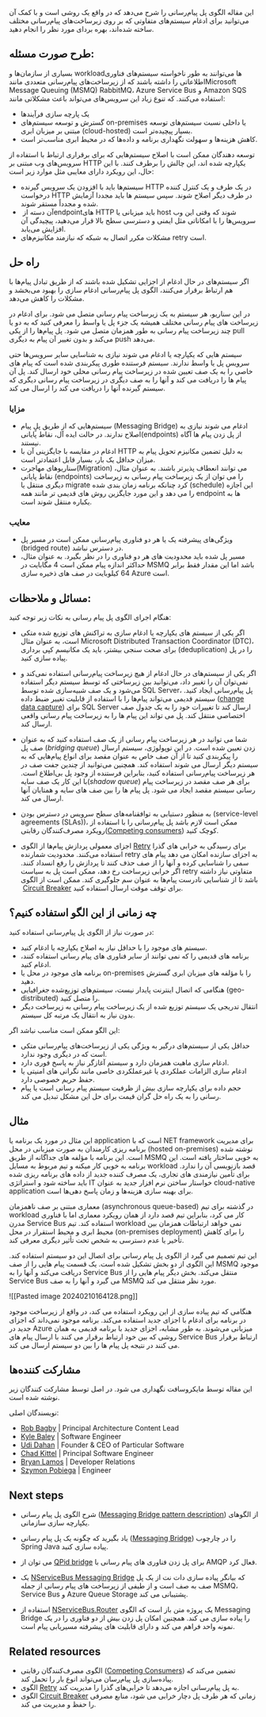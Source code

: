 این مقاله الگوی پل پیام‌رسانی را شرح می‌دهد که در واقع یک روشی است و با کمک  آن می‌توانید برای ادغام سیستم‌های متفاوتی که بر روی زیرساخت‌های پیام‌رسانی مختلف ساخته شده‌اند، بهره بردای مورد نظر را انجام دهید.


## **طرح صورت مسئله:**


بسیاری از سازمان‌ها و workloadها می‌توانند به طور ناخواسته سیستم‌های فناوری اطلاعاتی را داشته باشند که از زیرساخت‌های پیام‌رسانی متعددی مانندMicrosoft Message Queuing (MSMQ)  RabbitMQ، Azure Service Bus و Amazon SQS استفاده می‌کنند. که تنوع زیاد این سرویس‌های می‌تواند باعث مشکلاتی مانند: 
-  یک پارچه سازی فرآیند‌ها 
-  گسترش و توسعه سیستم‌های on-premises یا داخلی نسبت  سیستم‌های توسعه مبتنی بر میزبان ابری (cloud-hosted)  بسیار پیچیده‌تر است.
- کاهش هزینه‌ها  و سهولت نگهداری برنامه و داده‌ها که در محیط ابری مناسب‌تر است.  

  
توسعه‌ دهندگان ممکن است با اصلاح سیستم‌هایی که برای برقراری ارتباط با استفاده از سرویس‌های وب مبتنی بر HTTP یکپارچه شده اند، این چالش را برطرف کنند. با این حال، این رویکرد دارای معایبی مثل موارد زیر است:  
  
* سیستم‌ها باید با افزودن یک سرویس گیرنده HTTP در یک طرف و یک کنترل کننده درخواست HTTP در طرف دیگر اصلاح شوند. سپس سیستم ها باید مجددا آزمایش شده و مجدداً مستقر شوند.  
* آن دسته از ‏endpointهای HTTP باید میزبانی یا host شوند که وقتی این وب سرویس‌ها را با امکاناتی مثل ایمنی  و  دسترسی سطح بالا قرار می‌دهید، پیچیدگی آن افزایش می‌یابد.  
* مشکلات مکرر اتصال به شبکه که نیازمند مکانیزم‌های retry است.


## راه حل

اگر سیستم‌های در حال ادغام از اجزایی تشکیل شده باشند که از طریق تبادل پیام‌ها با هم ارتباط برقرار می‌کنند، الگوی پل پیام‌رسانی ادغام سازی را بهبود می‌بخشد و مشکلات را کاهش می‌دهد.  
  
در این سناریو، هر سیستم به یک زیرساخت پیام رسانی متصل می شود. برای ادغام در زیرساخت های پیام رسانی مختلف همیشه یک جزء پل یا واسط را معرفی کنید که به دو یا چند زیرساخت پیام رسانی به طور همزمان متصل می شود. پل پیام‌ها را از یکی pull می‌کند و بدون تغییر آن پیام به دیگری push می‌دهد.  
  
سیستم هایی که یکپارچه یا ادغام می شوند نیازی به شناسایی سایر سرویس‌ها حتی سرویس  پل یا واسط ندارند. سیستم فرستنده طوری پیکربندی شده است که پیام های خاصی را به یک صف تعیین شده در زیرساخت پیام رسانی محلی خود ارسال کند. پل آن پیام ها را دریافت می کند و آنها را به صف دیگری در زیرساخت پیام رسانی دیگری که سیستم گیرنده آنها را دریافت می کند را ارسال می کند.

### مزایا

* سیستم‌هایی که از طریق پلٍ پیام (Messaging Bridge) ادغام می شوند نیازی به اصلاح ندارند. در حالت ایده آل، نقاط پایانی(endpoints) از پل زدن پیام ها آگاه نیستند.  
* ادغام در مقایسه با جایگزینی آن با HTTP به دلیل تضمین مکانیزم تحویل پیام به میزان حداقل یک بار، بسیار قابل اعتمادتر است.  
* سناریوهای مهاجرت(Migration) می توانند انعطاف پذیرتر باشند. به عنوان مثال، نقاط پایانی (endpoints) را می توان از یک زیرساخت پیام رسانی به زیرساخت دیگری منتقل یا migrate کرد چنانکه برنامه زمان بندی شده (schedule)  این اجازه را  می دهد و این مورد جایگزین روش های قدیمی تر مانند همه endpoint ها به یکباره منتقل شوند است.

### معایب

* ویژگی‌های پیشرفته یک یا هر دو فناوری پیام‌رسانی ممکن است در مسیر پل (bridged route) در دسترس نباشد.  
* مسیر پل شده باید محدودیت های هر دو فناوری را در نظر بگیرد. به عنوان مثال، حداکثر اندازه پیام ممکن است 4 مگابایت در MSMQ باشد اما این مقدار فقط برابر 64 کیلوبایت در صف های ذخیره سازی Azure است.

## مسائل و ملاحظات:

هنگام اجرای الگوی پل پیام رسانی به نکات زیر توجه کنید:

* اگر یکی از سیستم های یکپارچه یا ادغام سازی  به تراکنش های توزیع شده متکی است، به عنوان مثال Microsoft Distributed Transaction Coordinator (DTC)، برای صحت سنجی بیشتر، باید یک مکانیسم  کپی برداری (deduplication) را در پل پیاده سازی کنید.  
  
* اگر یکی از سیستم‌های در حال ادغام از هیچ زیرساخت پیام‌رسانی استفاده نمی‌کند و نمی‌توان آن را تغییر داد، می‌توانید بین زیرساختی که توسط سیستم دیگر استفاده می‌شود و یک صف شبیه‌سازی شده توسط SQL Server، پل پیام‌رسانی ایجاد کنید. سیستم قدیمی می‌تواند پیام‌ها را با استفاده از قابلیت تغییر ضبط داده ([change data capture](https://learn.microsoft.com/en-us/sql/relational-databases/track-changes/about-change-data-capture-sql-server)) برای SQL Server ارسال کند تا تغییرات خود را به یک جدول صف اختصاصی منتقل کند. پل می تواند این پیام ها را به زیرساخت پیام رسانی واقعی ارسال کند.  
  
* شما می توانید در هر زیرساخت پیام رسانی از یک صف استفاده کنید که به عنوان صف پل (_bridging queue_) زدن تعیین شده است. در این توپولوژی، سیستم ارسال را پیکربندی کنید تا از آن صف خاص به عنوان مقصد برای انواع پیام‌هایی که به سیستم دیگر ارسال می شوند استفاده کند. همچنین می‌توانید از چندین جفت صف در هر زیرساخت پیام‌رسانی استفاده کنید، بنابراین فرستنده از وجود پل بی‌اطلاع است. با این کار یک صف سایه(_shadow queue_) برای هر صف مقصد در زیرساخت پیام رسانی سیستم مقصد ایجاد می شود. پل پیام ها را بین صف های سایه و همتایان آنها ارسال می کند.  
  
* به منظور دستیابی به توافقنامه‌های سطح سرویس در دسترس بودن (service-level agreements (SLAs))، ممکن است لازم باشد پل پیام‌رسانی را با استفاده از رویکرد مصرف‌کنندگان رقابتی([Competing consumers](https://learn.microsoft.com/en-us/azure/architecture/patterns/competing-consumers)) کوچک کنید.  
  
* اجزای معمولی پردازش پیام‌ها از الگوی [Retry](https://learn.microsoft.com/en-us/azure/architecture/patterns/retry) برای رسیدگی به خرابی های گذرا استفاده می‌کنند. محدودیت شمارنده retry به اجزای سازنده امکان می دهد پیام های سمی را شناسایی کرده و آنها را از صف حذف کنند تا پردازش را رفع انسداد کنند. اگر خرابی زیرساخت رخ دهد، ممکن است پل به سیاست retry متفاوتی نیاز داشته باشد تا از شناسایی نادرست پیام‌ها به عنوان سم جلوگیری کند. ممکن است از الگوی  [Circuit Breaker](https://learn.microsoft.com/en-us/azure/architecture/patterns/circuit-breaker) برای توقف موقت ارسال استفاده کنید.

## **چه زمانی از این الگو استفاده کنیم؟**

در صورت نیاز از الگوی پل پیام‌رسانی استفاده کنید:

* سیستم های موجود را با حداقل نیاز به اصلاح یکپارچه یا ادغام کنید.  
* برنامه های قدیمی را که نمی توانند از سایر فناوری های پیام رسانی استفاده کنند، ادغام کنید.  
* برنامه های موجود در محل یا on-premises را با مؤلفه های میزبان ابری گسترش دهید.  
* هنگامی که اتصال اینترنت پایدار نیست، سیستم‌های توزیع‌شده جغرافیایی (geo-distributed) را متصل کنید.  
* انتقال تدریجی یک سیستم توزیع شده از یک زیرساخت پیام رسانی به زیرساخت دیگر بدون نیاز به انتقال  یک مرتبه کل سیستم.


این الگو ممکن است مناسب نباشد اگر:

* حداقل یکی از سیستم‌های درگیر به ویژگی یکی از زیرساخت‌های پیام‌رسانی متکی است که در دیگری وجود ندارد.  
* ادغام سازی ماهیت همزمان دارد و سیستم آغازگر نیاز به پاسخ فوری دارد.  
* ادغام سازی الزامات عملکردی یا غیرعملکردی خاصی مانند نگرانی های امنیتی یا حفظ حریم خصوصی دارد.  
* حجم داده برای یکپارچه سازی بیش از ظرفیت سیستم پیام رسانی است یا پیام رسانی را به یک راه حل گران قیمت برای حل این مشکل تبدیل می کند.

## مثال

این مثال در مورد یک برنامه یا application است که با NET framework برای مدیریت برنامه ریزی کارمندان به صورت  میزبانی در محل (hosted on-premises) نوشته شده است. این برنامه با مؤلفه های جداگانه از طریق MSMQ به خوبی ساختار یافته است. این برنامه به خوبی کار میکنه و تیم مربوط به مسایل workload قصد بازنویسی آن را ندارد.  برای تأمین نیازمندی های تجاری، یک مصرف کننده جدید از داده های برنامه ریزی شده باید ساخته شود و استراتژی IT خواستار ساختن نرم افزار جدید به عنوان cloud-native application برای بهینه سازی هزینه‌ها و زمان پاسخ دهی‌ها است.  
  
معماری مبتنی بر صف ناهمزمان (asynchronous queue-based) در گذشته برای تیم workload کار می کرد، بنابراین تیم قصد دارد از همان رویکرد معماری اما با فناوری مدرن Service Bus استفاده کند. تیم workload نمی خواهد ارتباطات همزمان بین محیط ابری و محیط  استقرار در محل (on-premises deployment) را برای کاهش تأخیر یا عدم دسترسی به شخص تحت تأثیر دیگری معرفی کند.  
  
این تیم تصمیم می گیرد از الگوی پل پیام رسانی برای اتصال این دو سیستم استفاده کند. این الگوی از دو بخش تشکیل شده است. یک قسمت پیام هایی را از صف MSMQ موجود دریافت می‌کند و آنها را به Service Bus منتقل می‌کند. بخش دیگر پیام هایی را از Service Bus می گیرد و آنها را به صف MSMQ مورد نظر منتقل می کند.


![[Pasted image 20240210164128.png]]

هنگامی که تیم پیاده سازی از این رویکرد استفاده می کند، در واقع از زیرساخت موجود در برنامه برای ادغام با اجزای جدید استفاده می‌کند. برنامه موجود نمی‌داند که اجزای جدید در Azure میزبانی می‌شوند. به طور مشابه، اجزای جدید با برنامه قدیمی به همان روشی که بین خود ارتباط برقرار می کنند با ارسال پیام های Service Bus ارتباط برقرار می کنند در نتیجه پل پیام ها را بین دو سیستم ارسال می کند.


## مشارکت کننده‌ها

این مقاله توسط مایکروسافت نگهداری می شود. در اصل توسط مشارکت کنندگان زیر نوشته شده است.


  
نویسندگان اصلی:

- [Rob Bagby](https://www.linkedin.com/in/robbagby) | Principal Architecture Content Lead
- [Kyle Baley](https://www.linkedin.com/in/kylebaley) | Software Engineer
- [Udi Dahan](https://www.linkedin.com/in/udidahan) | Founder & CEO of Particular Software
- [Chad Kittel](https://www.linkedin.com/in/chadkittel) | Principal Software Engineer
- [Bryan Lamos](https://www.linkedin.com/in/bryanlamos) | Developer Relations
- [Szymon Pobiega](https://www.linkedin.com/in/szymonpobiega) | Engineer


## Next steps

- شرح الگوی پل پیام رسانی ([Messaging Bridge pattern description](https://www.enterpriseintegrationpatterns.com/patterns/messaging/MessagingBridge.html)) از  الگوهای یکپارچه سازی سازمانی.

- یاد بگیرید که چگونه یک پل پیام رسانی ([Messaging Bridge](https://docs.spring.io/spring-integration/reference/bridge.html)) را در چارچوب Spring Java پیاده سازی کنید.  
- می توان از  [QPid bridge](https://openmama.finos.org/openmama_qpid_bridge.html)  برای پل زدن فناوری های پیام رسانی با AMQP فعال کرد.  
- یک [NServiceBus Messaging Bridge](https://docs.particular.net/nservicebus/bridge) که بیانگر پیاده سازی دات نت از یک پل صف به صف است و از طیفی از زیرساخت های پیام رسانی از جمله MSMQ، Service Bus و Azure Queue Storage پشتیبانی می کند.  
- استفاده از [NServiceBus.Router](https://github.com/SzymonPobiega/NServiceBus.Router) یک پروژه متن باز است که الگوی Messaging Bridge را پیاده سازی می کند. همچنین امکان پل زدن بیش از دو فناوری را در یک نمونه واحد فراهم می کند و دارای قابلیت های پیشرفته مسیریابی پیام است.

## Related resources

- الگوی مصرف‌کنندگان رقابتی ([Competing Consumers](https://learn.microsoft.com/en-us/azure/architecture/patterns/competing-consumers)) تضمین می‌کند که پیاده‌سازی پل پیام‌رسان می‌تواند انوع بار را تحمل کند.  
- الگوی [Retry](https://learn.microsoft.com/en-us/azure/architecture/patterns/retry) به پل پیام‌رسانی اجازه می‌دهد تا خرابی‌های گذرا را مدیریت کند.  
- الگوی [Circuit Breaker](https://learn.microsoft.com/en-us/azure/architecture/patterns/circuit-breaker) زمانی که هر طرف پل دچار خرابی می شود، منابع مصرفی را حفظ و مدیریت می کند.